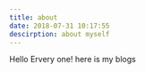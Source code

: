 ```yaml
---
title: about
date: 2018-07-31 10:17:55
descirption: about myself
---
```

Hello Ervery one! here is my blogs

